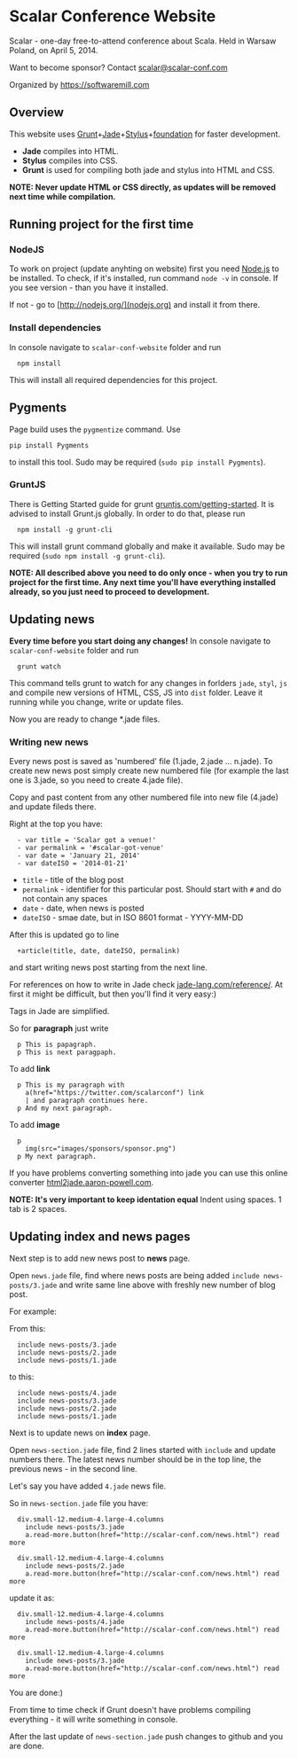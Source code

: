 Scalar Conference Website
===================

Scalar - one-day free-to-attend conference about Scala. 
Held in Warsaw Poland, on April 5, 2014.

Want to become sponsor?
Contact scalar@scalar-conf.com

Organized by https://softwaremill.com

## Overview

This website uses [Grunt](http://gruntjs.com/0)+[Jade](http://jade-lang.com/)+[Stylus](http://learnboost.github.io/stylus/)+[foundation](http://foundation.zurb.com/index.html) for faster development.

- **Jade** compiles into HTML.
- **Stylus** compiles into CSS.
- **Grunt** is used for compiling both jade and stylus into HTML and CSS.

**NOTE: Never update HTML or CSS directly, as updates will be removed next time while compilation.**


## Running project for the first time

### NodeJS

To work on project (update anyhting on website) first you need [Node.js](http://nodejs.org/) to be installed. 
To check, if it's installed, run command `node -v` in console. 
If you see version - than you have it installed. 

If not - go to [http://nodejs.org/](nodejs.org) and install it from there.


### Install dependencies

In console navigate to `scalar-conf-website` folder and run 

```
  npm install
```

This will install all required dependencies for this project.

## Pygments

Page build uses the `pygmentize` command. Use 

```
pip install Pygments
``` 

to install this tool. Sudo may be required (`sudo pip install Pygments`).

### GruntJS

There is Getting Started guide for grunt [gruntjs.com/getting-started](http://gruntjs.com/getting-started).
It is advised to install Grunt.js globally. In order to do that, please run

```
  npm install -g grunt-cli
```

This will install grunt command globally and make it available. Sudo may be required (`sudo npm install -g grunt-cli`).

**NOTE: All described above you need to do only once - when you try to run project for the first time. Any next time you'll have everything installed already, so you just need to proceed to development.**


## Updating news

**Every time before you start doing any changes!** 
In console navigate to `scalar-conf-website` folder and run 

```
  grunt watch
```

This command tells grunt to watch for any changes in forlders `jade`, `styl`, `js` and compile new versions of HTML, CSS, JS into `dist` folder. Leave it running while you change, write or update files.

Now you are ready to change *.jade files.

### Writing new news

Every news post is saved as 'numbered' file (1.jade, 2.jade ... n.jade). To create new news post simply create new numbered file (for example the last one is 3.jade, so you need to create 4.jade file).

Copy and past content from any other numbered file into new file (4.jade) and update fileds there.

Right at the top you have:

```
  - var title = 'Scalar got a venue!'
  - var permalink = '#scalar-got-venue'
  - var date = 'January 21, 2014'
  - var dateISO = '2014-01-21'
```

- `title` - title of the blog post
- `permalink` - identifier for this particular post. Should start with `#` and do not contain any spaces
- `date` - date, when news is posted
- `dateISO` - smae date, but in ISO 8601 format - YYYY-MM-DD

After this is updated go to line

```
  +article(title, date, dateISO, permalink)
```

and start writing news post starting from the next line.

For references on how to write in Jade check [jade-lang.com/reference/](http://jade-lang.com/reference/). At first it might be difficult, but then you'll find it very easy:)

Tags in Jade are simplified.

So for **paragraph** just write

```
  p This is papagraph.
  p This is next paragpaph.
```

To add **link**

```
  p This is my paragraph with 
    a(href="https://twitter.com/scalarconf") link
    | and paragraph continues here.
  p And my next paragraph.
```

To add **image**

```
  p 
    img(src="images/sponsors/sponsor.png")
  p My next paragraph.
```

If you have problems converting something into jade you can use this online converter [html2jade.aaron-powell.com](http://html2jade.aaron-powell.com/).

**NOTE: It's very important to keep identation equal** Indent using spaces. 1 tab is 2 spaces.

## Updating index and news pages

Next step is to add new news post to **news** page.

Open `news.jade` file, find where news posts are being added `include news-posts/3.jade` and write same line above with freshly new number of blog post.

For example:

From this:

```
  include news-posts/3.jade
  include news-posts/2.jade
  include news-posts/1.jade
```

to this:

```
  include news-posts/4.jade
  include news-posts/3.jade
  include news-posts/2.jade
  include news-posts/1.jade
```


Next is to update news on **index** page.

Open `news-section.jade` file, find 2 lines started with `include` and update numbers there. The latest news number should be in the top line, the previous news - in the second line.

Let's say you have added `4.jade` news file.

So in `news-section.jade` file you have:

```
  div.small-12.medium-4.large-4.columns
    include news-posts/3.jade
    a.read-more.button(href="http://scalar-conf.com/news.html") read more

  div.small-12.medium-4.large-4.columns
    include news-posts/2.jade
    a.read-more.button(href="http://scalar-conf.com/news.html") read more
```

update it as:

```
  div.small-12.medium-4.large-4.columns
    include news-posts/4.jade
    a.read-more.button(href="http://scalar-conf.com/news.html") read more

  div.small-12.medium-4.large-4.columns
    include news-posts/3.jade
    a.read-more.button(href="http://scalar-conf.com/news.html") read more
```

You are done:)

From time to time check if Grunt doesn't have problems compiling everything - it will write something in console.

After the last update of `news-section.jade` push changes to github and you are done.
